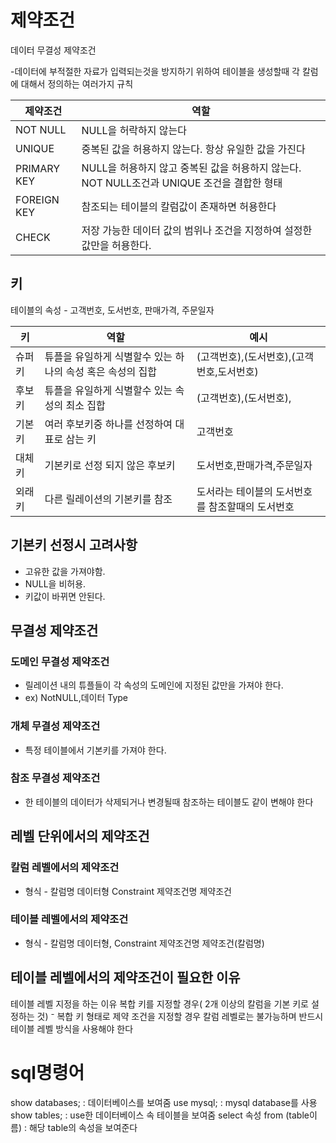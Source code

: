 # 제약조건

데이터 무결성 제약조건

-데이터에 부적절한 자료가 입력되는것을 방지하기 위하여 테이블을 생성할때 각 칼럼에 대해서 정의하는 여러가지 규칙

| 제약조건 | 역할 |
| --- | --- |
| NOT NULL | NULL을 허락하지 않는다 |
| UNIQUE | 중복된 값을 허용하지 않는다. 항상 유일한 값을 가진다 |
| PRIMARY KEY | NULL을 허용하지 않고 중복된 값을 허용하지 않는다. NOT NULL조건과 UNIQUE 조건을 결합한 형태 |
| FOREIGN KEY | 참조되는 테이블의 칼럼값이 존재하면 허용한다 |
| CHECK | 저장 가능한 데이터 값의 범위나 조건을 지정하여 설정한 값만을 허용한다. |

## 키
테이블의 속성 - 고객번호, 도서번호, 판매가격, 주문일자

| 키 | 역할 | 예시 |
| --- | --- | --- |
| 슈퍼키 | 튜플을 유일하게 식별할수 있는 하나의 속성 혹은 속성의 집합 | (고객번호),(도서번호),(고객번호,도서번호) |
| 후보키 | 튜플을 유일하게 식별할수 있는 속성의 최소 집합 | (고객번호),(도서번호), |
| 기본키 | 여러 후보키중 하나를 선정하여 대표로 삼는 키 | 고객번호 |
| 대체키 | 기본키로 선정 되지 않은 후보키 | 도서번호,판매가격,주문일자 |
| 외래키 | 다른 릴레이션의 기본키를 참조 | 도서라는 테이블의 도서번호를 참조할때의 도서번호 |

## 기본키 선정시 고려사항
- 고유한 값을 가져야함.
- NULL을 비허용.
- 키값이 바뀌면 안된다.

## 무결성 제약조건
### 도메인 무결성 제약조건
- 릴레이션 내의 튜플들이 각 속성의 도메인에 지정된 값만을 가져야 한다.
- ex) NotNULL,데이터 Type
### 개체 무결성 제약조건
- 특정 테이블에서 기본키를 가져야 한다.
### 참조 무결성 제약조건
- 한 테이블의 데이터가 삭제되거나 변경될때 참조하는 테이블도 같이 변해야 한다

## 레벨 단위에서의 제약조건

### 칼럼 레벨에서의 제약조건
- 형식 - 칼럼명 데이터형 Constraint 제약조건명 제약조건
### 테이블 레벨에서의 제약조건
- 형식 - 칼럼명 데이터형, Constraint 제약조건명 제약조건(칼럼명)

## 테이블 레벨에서의 제약조건이 필요한 이유

테이블 레벨 지정을 하는 이유
 복합 키를 지정할 경우( 2개 이상의 칼럼을 기본 키로 설정하는 것)
⁻ 복합 키 형태로 제약 조건을 지정할 경우 칼럼 레벨로는 불가능하며 반드시 테이블 레벨 방식을 사용해야 한다

# sql명령어

show databases;                         : 데이터베이스를 보여줌
use mysql;                              : mysql database를 사용
show tables;                            : use한 데이터베이스 속 테이블을 보여줌
select  속성 from (table이름)           : 해당 table의 속성을 보여준다 
